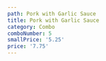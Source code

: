 ```yaml
---
path: Pork with Garlic Sauce
title: Pork with Garlic Sauce
category: Combo
comboNumber: 5
smallPrice: '5.25'
price: '7.75'
---
```



